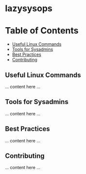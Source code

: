# lazysysops
# Table of Contents
- [Useful Linux Commands](#useful-linux-commands)
- [Tools for Sysadmins](#tools-for-sysadmins)
- [Best Practices](#best-practices)
- [Contributing](#contributing)

## Useful Linux Commands
... content here ...

## Tools for Sysadmins
... content here ...

## Best Practices
... content here ...

## Contributing
... content here ...
